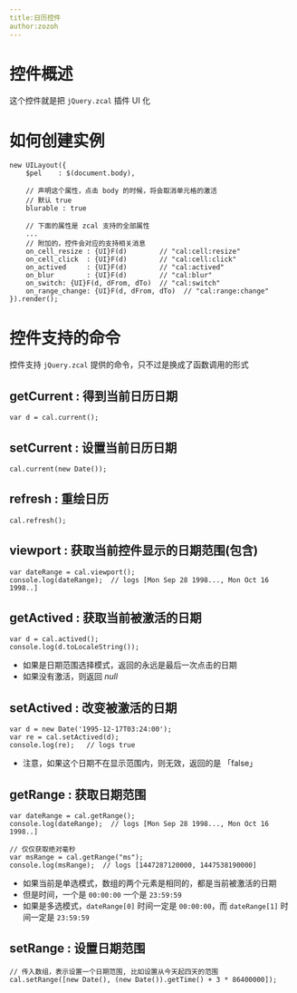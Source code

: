 ```yaml
---
title:日历控件
author:zozoh
---
```


# 控件概述

这个控件就是把 `jQuery.zcal` 插件 UI 化

# 如何创建实例

```
new UILayout({
    $pel    : $(document.body),
    
    // 声明这个属性，点击 body 的时候，将会取消单元格的激活
    // 默认 true
    blurable : true
    
    // 下面的属性是 zcal 支持的全部属性
    ...
    // 附加的，控件会对应的支持相关消息
    on_cell_resize : {UI}F(d)        // "cal:cell:resize"
    on_cell_click  : {UI}F(d)        // "cal:cell:click"
    on_actived     : {UI}F(d)        // "cal:actived"
    on_blur        : {UI}F(d)        // "cal:blur"
    on_switch: {UI}F(d, dFrom, dTo)  // "cal:switch"
    on_range_change: {UI}F(d, dFrom, dTo)  // "cal:range:change"
}).render();
```

# 控件支持的命令

控件支持 `jQuery.zcal` 提供的命令，只不过是换成了函数调用的形式

## getCurrent : 得到当前日历日期 

```
var d = cal.current();
```

## setCurrent : 设置当前日历日期

```
cal.current(new Date());
```

## refresh : 重绘日历

```
cal.refresh();
```

## viewport : 获取当前控件显示的日期范围(包含)

```
var dateRange = cal.viewport();
console.log(dateRange);  // logs [Mon Sep 28 1998..., Mon Oct 16 1998..] 
```

## getActived : 获取当前被激活的日期

```
var d = cal.actived();
console.log(d.toLocaleString());
```

* 如果是日期范围选择模式，返回的永远是最后一次点击的日期
* 如果没有激活，则返回 *null*

## setActived : 改变被激活的日期

```
var d = new Date('1995-12-17T03:24:00');
var re = cal.setActived(d);
console.log(re);   // logs true
```

* 注意，如果这个日期不在显示范围内，则无效，返回的是 「false」

## getRange : 获取日期范围

```
var dateRange = cal.getRange();
console.log(dateRange);  // logs [Mon Sep 28 1998..., Mon Oct 16 1998..] 

// 仅仅获取绝对毫秒
var msRange = cal.getRange("ms");
console.log(msRange);  // logs [1447287120000, 1447538190000] 
```

* 如果当前是单选模式，数组的两个元素是相同的，都是当前被激活的日期
* 但是时间，一个是 `00:00:00` 一个是 `23:59:59`
* 如果是多选模式，`dateRange[0]` 时间一定是 `00:00:00`，而 `dateRange[1]` 时间一定是 `23:59:59`

## setRange : 设置日期范围

```
// 传入数组，表示设置一个日期范围, 比如设置从今天起四天的范围
cal.setRange([new Date(), (new Date()).getTime() + 3 * 86400000]);
```





